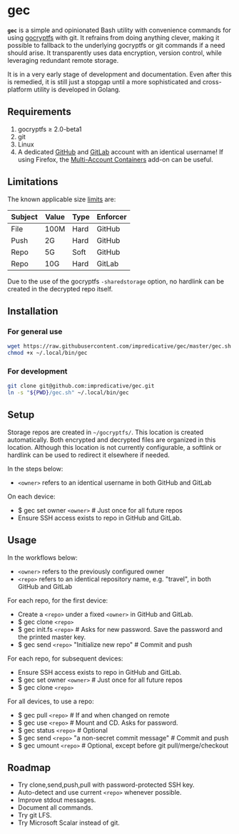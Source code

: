 # gec

**`gec`** is a simple and opinionated Bash utility with convenience commands for using [gocryptfs](https://github.com/rfjakob/gocryptfs) with git.
It refrains from doing anything clever, making it possible to fallback to the underlying gocryptfs or git commands if a need should arise.
It transparently uses data encryption, version control, while leveraging redundant remote storage.

It is in a very early stage of development and documentation.
Even after this is remedied, it is still just a stopgap until a more sophisticated and cross-platform utility is developed in Golang.

## Requirements
1. gocryptfs ≥ 2.0-beta1
1. git
1. Linux
1. A dedicated [GitHub](https://github.com/) and [GitLab](https://gitlab.com/) account with an identical username!
If using Firefox, the [Multi-Account Containers](https://addons.mozilla.org/en-US/firefox/addon/multi-account-containers/) add-on can be useful.

## Limitations
The known applicable size [limits](https://stackoverflow.com/a/59479166/) are:

| Subject | Value | Type | Enforcer |
|---------|-------|------|----------|
| File    | 100M  | Hard | GitHub   |
| Push    | 2G    | Hard | GitHub   |
| Repo    | 5G    | Soft | GitHub   |
| Repo    | 10G   | Hard | GitLab   |

Due to the use of the gocryptfs `-sharedstorage` option, no hardlink can be created in the decrypted repo itself.

## Installation
### For general use
```bash
wget https://raw.githubusercontent.com/impredicative/gec/master/gec.sh -O ~/.local/bin/gec
chmod +x ~/.local/bin/gec
```
### For development
```bash
git clone git@github.com:impredicative/gec.git
ln -s "${PWD}/gec.sh" ~/.local/bin/gec
```

## Setup
Storage repos are created in `~/gocryptfs/`. This location is created automatically. Both encrypted and decrypted files are organized in this location.
Although this location is not currently configurable, a softlink or hardlink can be used to redirect it elsewhere if needed.

In the steps below:
* `<owner>` refers to an identical username in both GitHub and GitLab

On each device:
* $ gec set owner `<owner>`  # Just once for all future repos
* Ensure SSH access exists to repo in GitHub and GitLab.

## Usage
In the workflows below:
* `<owner>` refers to the previously configured owner
* `<repo>` refers to an identical repository name, e.g. "travel", in both GitHub and GitLab

For each repo, for the first device:
* Create a `<repo>` under a fixed `<owner>` in GitHub and GitLab.
* $ gec clone `<repo>`
* $ gec init.fs `<repo>`  # Asks for new password. Save the password and the printed master key.
* $ gec send `<repo>` "Initialize new repo"  # Commit and push

For each repo, for subsequent devices:
* Ensure SSH access exists to repo in GitHub and GitLab.
* $ gec set owner `<owner>`  # Just once for all future repos
* $ gec clone `<repo>`

For all devices, to use a repo:
* $ gec pull `<repo>`  # If and when changed on remote
* $ gec use `<repo>`  # Mount and CD. Asks for password.
* $ gec status `<repo>`  # Optional
* $ gec send `<repo>` "a non-secret commit message"  # Commit and push
* $ gec umount `<repo>`  # Optional, except before git pull/merge/checkout

## Roadmap
* Try clone,send,push,pull with password-protected SSH key.
* Auto-detect and use current `<repo>` whenever possible.
* Improve stdout messages.
* Document all commands.
* Try git LFS.
* Try Microsoft Scalar instead of git.
